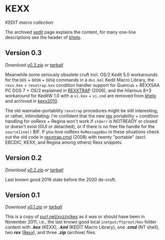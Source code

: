 # KEXX
*KEDIT macro collection*

The archived [xedit][KEXX] page explains the content, for many one-line descriptions see the header of [khelp][2020].

## Version 0.3 ##
*Download [v0.3.zip](https://github.com/frank-e/KEXX/archive/v0.3.zip "2020-03-21") or [tarball](https://github.com/frank-e/KEXX/archive/v0.3.tar.gz "2020-03-21")*

Meanwhile some seriously obsolete cruft incl. OS/2 Kedit 5.0 workarounds for the `DOS` + `DOSN` + `DOSQ` commands in a `dos.kml` Kedit Macro Library, the `rexx.kex` + `rexxtrap.kex` condition handler support for Quercus + REXXSAA PC DOS 7 + OS/2 explained in [REXXTRAP][2006] (2006), and the hilarious 8+3 workaround for KeditW 1.0 with a `vi.kex` + `vi.cmd` are removed from [khelp][2020] and archived in  [kexx2010][2010]. 

The old wannabe-portability `rexxtrap` procedures might be still interesting, or rather, intimidating:  I'm confident that the new [rex][2019] portability + condition handling for ooRexx + Regina won't work if `stderr` is NOTREADY or closed or doesn't exist (GUI or detached), or if there is no free file handle for the `sourceline()` BIF. If you love ooRexx `RxMessageBox` in these situations check out the old code in [rexxtrap.cmd][2008] (2008) with twenty "portable" (excl. EBCDIC, KEXX, and Regina among others) Rexx snippets. 

## Version 0.2 ##
*Download [v0.2.zip](https://github.com/frank-e/KEXX/archive/v0.2.zip "2019-11-30") or [tarball](https://github.com/frank-e/KEXX/archive/v0.2.tar.gz "2019-11-30")*

Last known good 2019 state before the 2020 de-cruft.

## Version 0.1 ##
*Download [v0.1.zip](https://github.com/frank-e/KEXX/archive/v0.1.zip "2011-11-13") or [tarball](https://github.com/frank-e/KEXX/archive/v0.1.tar.gz "2011-11-13")*

This is a copy of [purl.net/xyzzy/kex][2011] as it was or should have been in November 2011, i.e., the last known good local `inetput/ftproot/kex` folder content with ***.kex*** (KEXX), ***.kml*** (KEDIT Macro Library), one ***.cmd*** (NT shell), two ***rex*** ([Rexx](https://github.com/frank-e/rexx-fan "rexx-fan")), and three ***.zip*** (archive) files.  

[2006]: http://purl.net/xyzzy/rexxtrap.htm (purl.net/xyzzy/rexxtrap.htm)
[2008]: http://purl.net/xyzzy/src/rexxtrap.cmd (purl.net/xyzzy/src/rexxtrap.cmd)
[2010]: https://github.com/frank-e/KEXX/blob/master/kexx2010.zip (kexx2010.zip)
[2011]: https://purl.net/xyzzy/kex/
[KEXX]: https://purl.net/xyzzy/xedit.htm (KEXX Macros)
[2019]: https://github.com/frank-e/KEXX/blob/master/rex.kex (rex.kex)
[2020]: https://github.com/frank-e/KEXX/blob/master/khelp.rex (khelp.kex)
